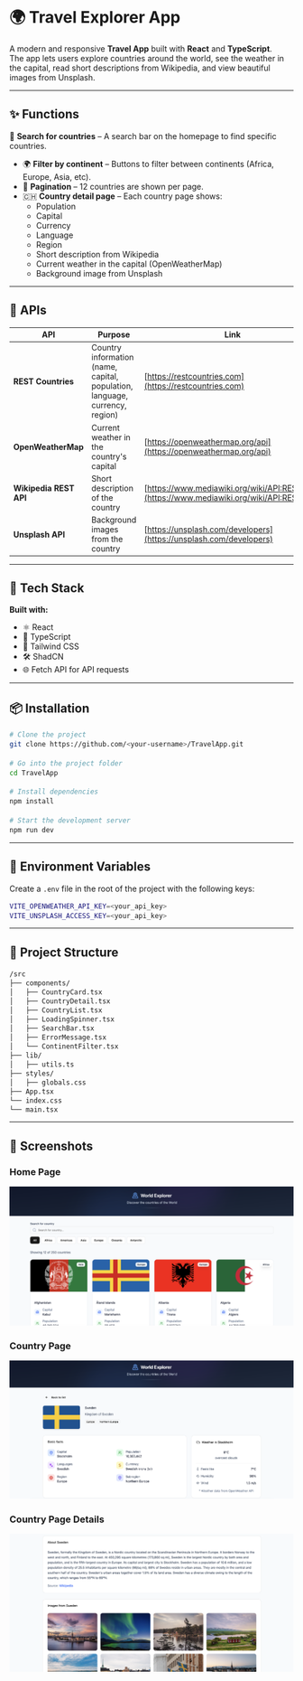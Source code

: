 # 🌍 Travel Explorer App

A modern and responsive **Travel App** built with **React** and **TypeScript**.  
The app lets users explore countries around the world, see the weather in the capital, read short descriptions from Wikipedia, and view beautiful images from Unsplash.

---

## ✨ Functions

🔎 **Search for countries** – A search bar on the homepage to find specific countries.  
- 🌍 **Filter by continent** – Buttons to filter between continents (Africa, Europe, Asia, etc).  
- 📄 **Pagination** – 12 countries are shown per page.  
- 🇨🇭 **Country detail page** – Each country page shows:
  - Population  
  - Capital  
  - Currency  
  - Language  
  - Region  
  - Short description from Wikipedia  
  - Current weather in the capital (OpenWeatherMap)  
  - Background image from Unsplash

---

## 🧩 APIs

| API | Purpose | Link |
|-----|---------|------|
| **REST Countries** | Country information (name, capital, population, language, currency, region) | [https://restcountries.com](https://restcountries.com) |
| **OpenWeatherMap** | Current weather in the country's capital | [https://openweathermap.org/api](https://openweathermap.org/api) |
| **Wikipedia REST API** | Short description of the country | [https://www.mediawiki.org/wiki/API:REST_API](https://www.mediawiki.org/wiki/API:REST_API) |
| **Unsplash API** | Background images from the country | [https://unsplash.com/developers](https://unsplash.com/developers) |

---

## 🚀 Tech Stack

**Built with:**
- ⚛️ React   
- 🧠 TypeScript  
- 🎨 Tailwind CSS
- 🛠️ ShadCN 
- 🌐 Fetch API for API requests  

---

## 📦 Installation

```bash
# Clone the project
git clone https://github.com/<your-username>/TravelApp.git

# Go into the project folder
cd TravelApp

# Install dependencies
npm install

# Start the development server
npm run dev
```

---

## 🔑 Environment Variables

Create a `.env` file in the root of the project with the following keys:

```bash
VITE_OPENWEATHER_API_KEY=<your_api_key>
VITE_UNSPLASH_ACCESS_KEY=<your_api_key>
```

---

## 📁 Project Structure 

```
/src
├── components/
│   ├── CountryCard.tsx
│   ├── CountryDetail.tsx
│   ├── CountryList.tsx
│   ├── LoadingSpinner.tsx
│   ├── SearchBar.tsx
│   ├── ErrorMessage.tsx
│   └── ContinentFilter.tsx
├── lib/
│   ├── utils.ts
├── styles/
│   ├── globals.css
├── App.tsx
└── index.css
└── main.tsx
```
---

## 📸 Screenshots

### Home Page
![Home Page](/src/assets/homepage.png)

### Country Page
![Country Page](/src/assets/countrypage.png)

### Country Page Details
![Country Page Details](/src/assets/countrypage2.png)

